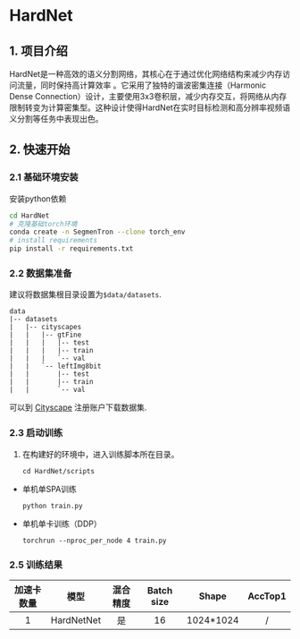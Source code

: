 # HardNet
## 1. 项目介绍

HardNet是一种高效的语义分割网络，其核心在于通过优化网络结构来减少内存访问流量，同时保持高计算效率
。它采用了独特的谐波密集连接（Harmonic Dense Connection）设计，主要使用3x3卷积层，减少内存交互，将网络从内存限制转变为计算密集型。这种设计使得HardNet在实时目标检测和高分辨率视频语义分割等任务中表现出色。

## 2. 快速开始

### 2.1 基础环境安装
安装python依赖
``` bash
cd HardNet
# 克隆基础torch环境
conda create -n SegmenTron --clone torch_env
# install requirements
pip install -r requirements.txt
```

### 2.2 数据集准备

建议将数据集根目录设置为`$data/datasets`.
```
data
|-- datasets
|   |-- cityscapes
|   |   |-- gtFine
|   |   |   |-- test
|   |   |   |-- train
|   |   |   `-- val
|   |   `-- leftImg8bit
|   |       |-- test
|   |       |-- train
|   |       `-- val

```
可以到 [Cityscape](https://www.cityscapes-dataset.com) 注册账户下载数据集.

### 2.3 启动训练
1. 在构建好的环境中，进入训练脚本所在目录。
    ```
    cd HardNet/scripts
    ```

- 单机单SPA训练
    ```
    python train.py
    ```
- 单机单卡训练（DDP）
    ```
    torchrun --nproc_per_node 4 train.py
    ```


### 2.5 训练结果

|加速卡数量  |模型 | 混合精度 |Batch size|Shape| AccTop1|
|:-:|:-:|:-:|:-:|:-:|:-:|
|1| HardNetNet|是|16|1024*1024| / |

